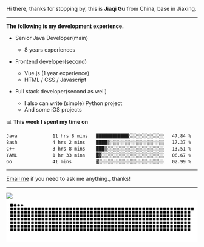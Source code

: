 Hi there, thanks for stopping by, this is **Jiaqi Gu** from China, base in Jiaxing.

---

**The following is my development experience.**

- Senior Java Developer(main)
  - 8 years experiences

- Frontend developer(second)
  - Vue.js (1 year experience)
  - HTML / CSS / Javascript
  
- Full stack developer(second as well)
  - I also can write (simple) Python project
  - And some iOS projects

📊 **This week I spent my time on**
<!--START_SECTION:waka-->

```txt
Java             11 hrs 8 mins   ████████████░░░░░░░░░░░░░   47.84 %
Bash             4 hrs 2 mins    ████▒░░░░░░░░░░░░░░░░░░░░   17.37 %
C++              3 hrs 8 mins    ███▒░░░░░░░░░░░░░░░░░░░░░   13.51 %
YAML             1 hr 33 mins    █▓░░░░░░░░░░░░░░░░░░░░░░░   06.67 %
Go               41 mins         ▓░░░░░░░░░░░░░░░░░░░░░░░░   02.99 %
```

<!--END_SECTION:waka-->

---

[Email me](mailto:htk2klwgr@mozmail.com?subject=Hiring_from_GitHub) if you need to ask me anything., thanks!

---

![]( https://visitor-badge.glitch.me/badge?page_id=githubgujiaqi)
![]( https://github.com/droid-Q/droid-Q/raw/output/github-contribution-grid-snake.svg#gh-dark-mode-only)
